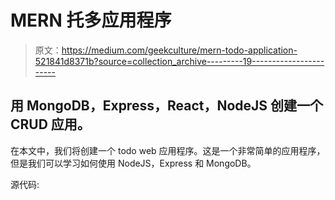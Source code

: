 # MERN 托多应用程序

> 原文：<https://medium.com/geekculture/mern-todo-application-521841d8371b?source=collection_archive---------19----------------------->

## 用 MongoDB，Express，React，NodeJS 创建一个 CRUD 应用。

在本文中，我们将创建一个 todo web 应用程序。这是一个非常简单的应用程序，但是我们可以学习如何使用 NodeJS，Express 和 MongoDB。

源代码: